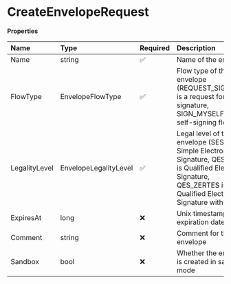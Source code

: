 # CreateEnvelopeRequest

**Properties**

| Name          | Type                  | Required | Description                                                                                                                                                             |
| :------------ | :-------------------- | :------- | :---------------------------------------------------------------------------------------------------------------------------------------------------------------------- |
| Name          | string                | ✅       | Name of the envelope                                                                                                                                                    |
| FlowType      | EnvelopeFlowType      | ✅       | Flow type of the envelope (REQUEST_SIGNATURE is a request for signature, SIGN_MYSELF is a self-signing flow)                                                            |
| LegalityLevel | EnvelopeLegalityLevel | ✅       | Legal level of the envelope (SES is Simple Electronic Signature, QES_EIDAS is Qualified Electronic Signature, QES_ZERTES is Qualified Electronic Signature with Zertes) |
| ExpiresAt     | long                  | ❌       | Unix timestamp of the expiration date                                                                                                                                   |
| Comment       | string                | ❌       | Comment for the envelope                                                                                                                                                |
| Sandbox       | bool                  | ❌       | Whether the envelope is created in sandbox mode                                                                                                                         |

